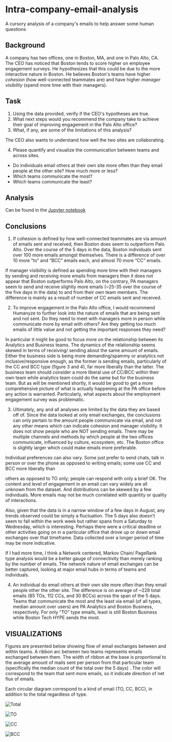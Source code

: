 # Intra-company-email-analysis
A cursory analysis of a company's emails to help answer some human questions

## Background

A company has two offices, one in Boston, MA, and one in Palo Alto, CA. The CEO has noticed that Boston tends to score higher on employee engagement surveys. He hypothesizes that this could be due to the more interactive nature in Boston. He believes Boston's teams have higher *cohesion* (how well-connected teammates are) and have higher *manager visibility* (spend more time with their managers). 

## Task
1. Using the data provided, verify if the CEO's hypotheses are true.
2. What next steps would you recommend the company take to achieve their goal of improving engagement in the Palo Alto office?
3. What, if any, are some of the limitations of this analysis?

The CEO also wants to understand how well the two sites are collaborating.

4. Please quantify and visualize the communication between teams and across sites.
* Do individuals email others at their own site more often than they email people at the other site? How much more or less?
* Which teams communicate the most?
* Which teams communicate the least?

## Analysis 

Can be found in the [Jupyter notebook](https://github.com/cicilishuaili/Intra-company-email-analysis/blob/master/Analysis.ipynb)

## Conclusions

1. If cohesion is defined by how well-connected teammates are via amount of emails
sent and received, then Boston does seem to outperform Palo Alto. Over the
course of the 5 days in the data, Boston individuals sent over 100 more emails amongst
themselves. There is a difference of over 10 more “to” and “BCC” emails each, and
almost 70 more “CC” emails.

If manager visibility is defined as spending more time with their managers by
sending and receiving more emails from managers then it does not appear that
Boston outperforms Palo Alto, on the contrary, PA managers seem to send and
receive slightly more emails (~25-35 over the course of the five days in the data) to and
from their own team members. The difference is mainly as a result of number of CC
emails sent and received.

2. To improve engagement in the Palo Alto office, I would recommend Humanyze to
further look into the nature of emails that are being sent and not sent. Do they need
to meet with managers more in person while communicate more by email with others?
Are they getting too much emails of little value and not getting the important responses
they need?

In particular it might be good to focus more on the relationship between its Analytics and
Business teams. The dynamics of the relationship seems skewed in terms of receiving/
sending about the same amount of emails. Either the business side is being more
demanding/spammy or analytics not inclusive/responsive enough, as the former is
sending emails, particularly of the CC and BCC type (figure 3 and 4), far more liberally
than the latter. The business team should consider a more liberal use of CC/BCC within
their own team while analytics team could do the same but for the business team.
But as will be mentioned shortly, it would be good to get a more comprehensive picture
of what is actually happening at the PA office before any action is warranted.
Particularly, what aspects about the employment engagement survey was problematic.

3. Ultimately, any and all analyses are limited by the data they are based off of. Since
the data looked at only email exchanges, the conclusions can only pertain to the amount
people communicate via email, and not any other means which can indicate cohesion
and manager visibility. It does not show people who are NOT sending emails. There may
be multiple channels and methods by which people at the two offices communicate,
influenced by culture, ecosystem, etc. The Boston office is slightly larger which could
make emails more preferable.

Individual preferences can also vary. Some just prefer to send chats, talk in person or
over the phone as opposed to writing emails; some use CC and BCC more liberally than

others as opposed to TO only; people can respond with only a brief OK. The content and
level of engagement in an email can vary widely are all unknown from the dataset. And
distributions can be skewed by a few individuals. More emails may not be much
correlated with quantity or quality of interactions.

Also, given that the data is in a narrow window of a few days in August, any trends
observed could be simply a fluctuation. The 5 days also doesn’t seem to fall within the
work week but rather spans from a Saturday to Wednesday, which is interesting.
Perhaps there were a critical deadline or other activities going on in a particular office
that drove up or down email exchanges over that timeframe. Data collected over a
longer period of time may be more indicative.

If I had more time, I think a Network centered, Markov Chain/ PageRank type analysis would be a better gauge of
connectivity than merely ranking by the number of emails. The network nature of email
exchanges can be better captured, looking at major email hubs in terms of teams and
individuals.

4. An individual do email others at their own site more often than they email people
other the other site. The difference is on average of ~228 total emails (85 TOs, 112 CCs,
and 30 BCCs) across the span of the 5 days.
Teams that communicate the most and the least via email (of all types, median amount
over users) are PA Analytics and Boston Business, respectively. For only “TO” type
emails, least is still Boston Business while Boston Tech HYPE sends the most.

## VISUALIZATIONS

Figures are presented below showing flow of email exchanges between and within
teams. A ribbon arc between two teams represents emails exchanged between them.
The width of ribbon at the base is proportional to the average amount of mails sent per
person from that particular team (specifically the median count of the total over the 5
days) . The color will correspond to the team that sent more emails, so it indicate
direction of net flux of emails.

Each circular diagram correspond to a kind of email (TO, CC, BCC), in addition to the
total regardless of type.

![Total](https://github.com/cicilishuaili/Intra-company-email-analysis/blob/master/images/Total%20chord.png)

![TO](https://github.com/cicilishuaili/Intra-company-email-analysis/blob/master/images/TO%20chord.png)

![CC](https://github.com/cicilishuaili/Intra-company-email-analysis/blob/master/images/CC%20chord.png)

![BCC](https://github.com/cicilishuaili/Intra-company-email-analysis/blob/master/images/BCC%20chord.png)
